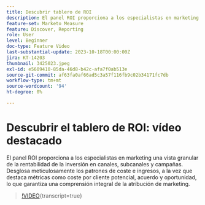 ```yaml
---
title: Descubrir tablero de ROI
description: El panel ROI proporciona a los especialistas en marketing una vista granular de la rentabilidad de la inversión en canales, subcanales y campañas. Desglosa meticulosamente los patrones de coste e ingresos, a la vez que destaca métricas como coste por cliente potencial, acuerdo y oportunidad, lo que garantiza una comprensión integral de la atribución de marketing.
feature-set: Marketo Measure
feature: Discover, Reporting
role: User
level: Beginner
doc-type: Feature Video
last-substantial-update: 2023-10-18T00:00:00Z
jira: KT-14203
thumbnail: 3425023.jpeg
exl-id: e5609410-85da-46d8-b42c-afa7f0ab513e
source-git-commit: af63fa0af66ad5c3a57f116fb9c02b34171fc7db
workflow-type: tm+mt
source-wordcount: '94'
ht-degree: 0%

---
```


# Descubrir el tablero de ROI: vídeo destacado

El panel ROI proporciona a los especialistas en marketing una vista granular de la rentabilidad de la inversión en canales, subcanales y campañas. Desglosa meticulosamente los patrones de coste e ingresos, a la vez que destaca métricas como coste por cliente potencial, acuerdo y oportunidad, lo que garantiza una comprensión integral de la atribución de marketing.

>[!VIDEO](https://video.tv.adobe.com/v/3425023/?learn=on){transcript=true}
